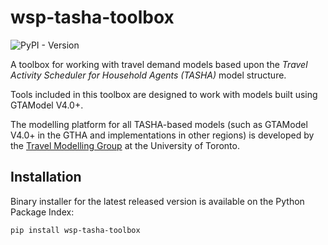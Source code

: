 # wsp-tasha-toolbox

![PyPI - Version](https://img.shields.io/pypi/v/wsp-tasha-toolbox)

A toolbox for working with travel demand models based upon the *Travel Activity Scheduler for Household Agents (TASHA)* model structure.

Tools included in this toolbox are designed to work with models built using GTAModel V4.0+.

The modelling platform for all TASHA-based models (such as GTAModel V4.0+ in the GTHA and implementations in other regions) is developed by the [Travel Modelling Group](https://tmg.utoronto.ca/) at the University of Toronto.

## Installation

Binary installer for the latest released version is available on the Python Package Index:

```batch
pip install wsp-tasha-toolbox
```
